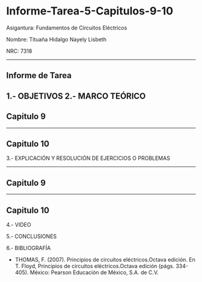 # Informe-Tarea-5-Capitulos-9-10

Asigantura: Fundamentos de Circuitos Eléctricos

Nombre: Tituaña Hidalgo Nayely Lisbeth

NRC: 7318

--------------------------------------------------------------------------------------------------
Informe de Tarea
--------------------------------------------------------------------------------------------------

1.- OBJETIVOS
2.- MARCO TEÓRICO
--------------------------------------------------------------------------------------------------
Capitulo 9
--------------------------------------------------------------------------------------------------

--------------------------------------------------------------------------------------------------
Capitulo 10
--------------------------------------------------------------------------------------------------

3.- EXPLICACIÓN Y RESOLUCIÓN DE EJERCICIOS O PROBLEMAS

--------------------------------------------------------------------------------------------------
Capitulo 9
--------------------------------------------------------------------------------------------------

--------------------------------------------------------------------------------------------------
Capitulo 10
--------------------------------------------------------------------------------------------------

4.- VIDEO

5.- CONCLUSIONES

6.- BIBLIOGRAFÍA

* THOMAS, F. (2007). Principios de circuitos eléctricos.Octava edición. En T. Floyd, Principios de circuitos eléctricos.Octava edición (págs. 334-405). México: Pearson Educación de México, S.A. de C.V.
